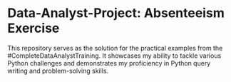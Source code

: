 # Data-Analyst-Project: Absenteeism Exercise
This repository serves as the solution for the practical examples from the #CompleteDataAnalystTraining.  It showcases my ability to tackle various Python challenges and demonstrates my proficiency in Python query writing and problem-solving skills.
